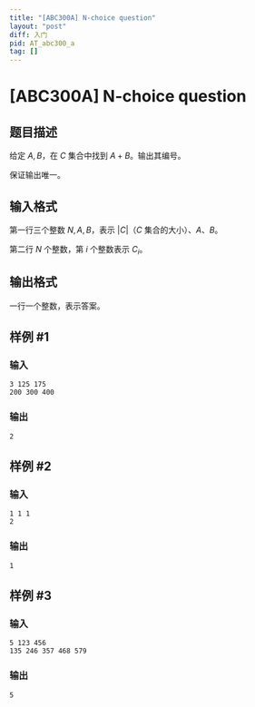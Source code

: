 ```yaml
---
title: "[ABC300A] N-choice question"
layout: "post"
diff: 入门
pid: AT_abc300_a
tag: []
---
```


# [ABC300A] N-choice question

## 题目描述

给定 $A,B$，在 $C$ 集合中找到 $A+B$。输出其编号。

保证输出唯一。

## 输入格式

第一行三个整数 $N,A,B$，表示 $|C|$（$C$ 集合的大小）、$A$、$B$。

第二行 $N$ 个整数，第 $i$ 个整数表示 $C_i$。

## 输出格式

一行一个整数，表示答案。

## 样例 #1

### 输入

```
3 125 175
200 300 400
```

### 输出

```
2
```

## 样例 #2

### 输入

```
1 1 1
2
```

### 输出

```
1
```

## 样例 #3

### 输入

```
5 123 456
135 246 357 468 579
```

### 输出

```
5
```

